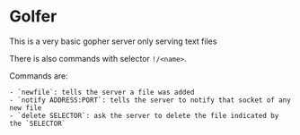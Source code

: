 # Golfer
This is a very basic gopher server only serving text files


There is also commands with selector `!/<name>`.


Commands are:

	- `newfile`: tells the server a file was added
	- `notify ADDRESS:PORT`: tells the server to notify that socket of any new file
	- `delete SELECTOR`: ask the server to delete the file indicated by the `SELECTOR`
